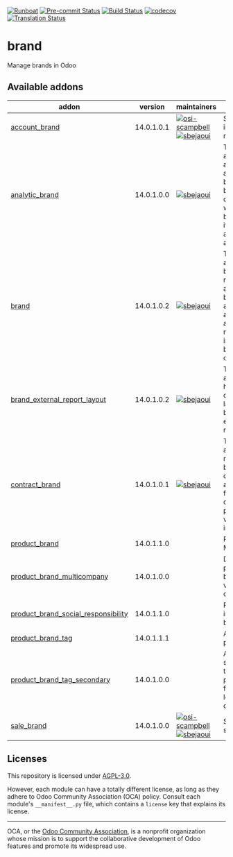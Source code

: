 
[![Runboat](https://img.shields.io/badge/runboat-Try%20me-875A7B.png)](https://runboat.odoo-community.org/builds?repo=OCA/brand&target_branch=14.0)
[![Pre-commit Status](https://github.com/OCA/brand/actions/workflows/pre-commit.yml/badge.svg?branch=14.0)](https://github.com/OCA/brand/actions/workflows/pre-commit.yml?query=branch%3A14.0)
[![Build Status](https://github.com/OCA/brand/actions/workflows/test.yml/badge.svg?branch=14.0)](https://github.com/OCA/brand/actions/workflows/test.yml?query=branch%3A14.0)
[![codecov](https://codecov.io/gh/OCA/brand/branch/14.0/graph/badge.svg)](https://codecov.io/gh/OCA/brand)
[![Translation Status](https://translation.odoo-community.org/widgets/brand-14-0/-/svg-badge.svg)](https://translation.odoo-community.org/engage/brand-14-0/?utm_source=widget)

<!-- /!\ do not modify above this line -->

# brand

Manage brands in Odoo

<!-- /!\ do not modify below this line -->

<!-- prettier-ignore-start -->

[//]: # (addons)

Available addons
----------------
addon | version | maintainers | summary
--- | --- | --- | ---
[account_brand](account_brand/) | 14.0.1.0.1 | [![osi-scampbell](https://github.com/osi-scampbell.png?size=30px)](https://github.com/osi-scampbell) [![sbejaoui](https://github.com/sbejaoui.png?size=30px)](https://github.com/sbejaoui) | Send branded invoices and refunds
[analytic_brand](analytic_brand/) | 14.0.1.0.0 | [![sbejaoui](https://github.com/sbejaoui.png?size=30px)](https://github.com/sbejaoui) | This addon associate an analytic account to a brand that will be used as a default value where the brand is used if the analytic accounting is activated
[brand](brand/) | 14.0.1.0.2 | [![sbejaoui](https://github.com/sbejaoui.png?size=30px)](https://github.com/sbejaoui) | This is a base addon for brand modules. It adds the brand object and its menu and define an abstract model to be inherited from branded objects
[brand_external_report_layout](brand_external_report_layout/) | 14.0.1.0.2 | [![sbejaoui](https://github.com/sbejaoui.png?size=30px)](https://github.com/sbejaoui) | This module allows you to have a different layout by brand for your external reports.
[contract_brand](contract_brand/) | 14.0.1.0.1 | [![sbejaoui](https://github.com/sbejaoui.png?size=30px)](https://github.com/sbejaoui) | This module allows you to manage branded contracts. It adds a brand field on the contract and propagate the value on the invoices.
[product_brand](product_brand/) | 14.0.1.1.0 |  | Product Brand Manager
[product_brand_multicompany](product_brand_multicompany/) | 14.0.1.0.0 |  | Define rules product brand's visibility by company
[product_brand_social_responsibility](product_brand_social_responsibility/) | 14.0.1.1.0 |  | Provide CSR info on brands.
[product_brand_tag](product_brand_tag/) | 14.0.1.1.1 |  | Add tags to product brand
[product_brand_tag_secondary](product_brand_tag_secondary/) | 14.0.1.0.0 |  | Add secondary tags to product brand for a second level of categorization.
[sale_brand](sale_brand/) | 14.0.1.0.0 | [![osi-scampbell](https://github.com/osi-scampbell.png?size=30px)](https://github.com/osi-scampbell) [![sbejaoui](https://github.com/sbejaoui.png?size=30px)](https://github.com/sbejaoui) | Send branded sales orders

[//]: # (end addons)

<!-- prettier-ignore-end -->

## Licenses

This repository is licensed under [AGPL-3.0](LICENSE).

However, each module can have a totally different license, as long as they adhere to Odoo Community Association (OCA)
policy. Consult each module's `__manifest__.py` file, which contains a `license` key
that explains its license.

----
OCA, or the [Odoo Community Association](http://odoo-community.org/), is a nonprofit
organization whose mission is to support the collaborative development of Odoo features
and promote its widespread use.

